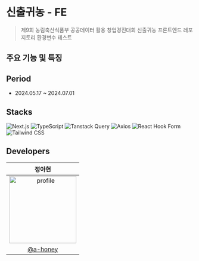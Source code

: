 # 신출귀농 - FE

> 제9회 농림축산식품부 공공데이터 활용 창업경진대회 신출귀농 프론트엔드 레포지토리
> 환경변수 테스트

## 주요 기능 및 특징

## Period

- 2024.05.17 ~ 2024.07.01

## Stacks

![Next.js](https://img.shields.io/badge/-Next.js-000000?style=for-the-badge&logo=next.js&logoColor=ffffff)
![TypeScript](https://img.shields.io/badge/-TypeScript-3178C6?style=for-the-badge&logo=typescript&logoColor=ffffff)
![Tanstack Query](https://img.shields.io/badge/tanstack--query-2D3748?style=for-the-badge)
![Axios](https://img.shields.io/badge/Axios-007ACC?style=for-the-badge&logo=axios&logoColor=ffffff)
![React Hook Form](https://img.shields.io/badge/React%20Hook%20Form-0D67F2?style=for-the-badge&logo=react&logoColor=ffffff)
![Tailwind CSS](https://img.shields.io/badge/Tailwind%20CSS-38B2AC?style=for-the-badge&logo=tailwind-css&logoColor=ffffff)

## Developers

|                                              정아현                                              |
| :----------------------------------------------------------------------------------------------: |
| <img src="https://avatars.githubusercontent.com/a-honey" alt="profile" width="180" height="180"> |
|                              [@a-honey](https://github.com/a-honey)                              |
